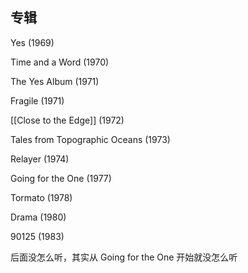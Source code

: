 ## 专辑

Yes (1969)

Time and a Word (1970)

The Yes Album (1971)

Fragile (1971)

[[Close to the Edge]] (1972)

Tales from Topographic Oceans (1973)

Relayer (1974)

Going for the One (1977)

Tormato (1978)

Drama (1980)

90125 (1983)

后面没怎么听，其实从 Going for the One 开始就没怎么听